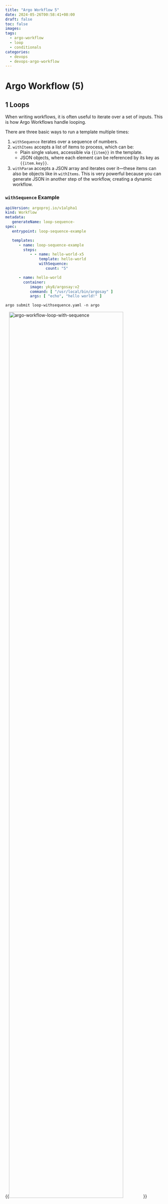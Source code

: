 ```yaml
---
title: "Argo Workflow 5"
date: 2024-05-26T00:58:41+08:00
draft: false
toc: false
images:
tags:
  - argo-workflow
  - loop
  - conditionals
categories:
  - devops
  - devops-argo-workflow
---
```


# Argo Workflow (5)

## 1 Loops

When writing workflows, it is often useful to iterate over a set of inputs. This is how Argo Workflows handle looping.

There are three basic ways to run a template multiple times:

1. `withSequence` iterates over a sequence of numbers.
2. `withItems` accepts a list of items to process, which can be:
    - Plain single values, accessible via `{{item}}` in the template.
    - JSON objects, where each element can be referenced by its key as `{{item.key}}`.
3. `withParam` accepts a JSON array and iterates over it—these items can also be objects like in `withItems`. This is very powerful because you can generate JSON in another step of the workflow, creating a dynamic workflow.

### `withSequence` Example

```yaml
apiVersion: argoproj.io/v1alpha1
kind: Workflow
metadata:
   generateName: loop-sequence-
spec:
   entrypoint: loop-sequence-example

   templates:
      - name: loop-sequence-example
        steps:
           - - name: hello-world-x5
               template: hello-world
               withSequence:
                  count: "5"

      - name: hello-world
        container:
           image: yky8/argosay:v2
           command: [ "/usr/local/bin/argosay" ]
           args: [ "echo", "hello world!" ]
```
```shell
argo submit loop-withsequence.yaml -n argo
```
{{<image src="/images/argo-workflow-loop-with-sequence.png" alt="argo-workflow-loop-with-sequence" position="center" style="border-radius: 0px; width: 85%;" >}}

```text
Name:                loop-sequence-h5hzj
Namespace:           argo
ServiceAccount:      unset (will run with the default ServiceAccount)
Status:              Succeeded
Conditions:
 PodRunning          False
 Completed           True
Created:             Sun May 26 11:23:07 +0800 (10 seconds ago)
Started:             Sun May 26 11:23:07 +0800 (10 seconds ago)
Finished:            Sun May 26 11:23:17 +0800 (now)
Duration:            10 seconds
Progress:            5/5
ResourcesDuration:   11s*(100Mi memory),0s*(1 cpu)

STEP                        TEMPLATE               PODNAME                                     DURATION  MESSAGE
 ✔ loop-sequence-h5hzj      loop-sequence-example
 └─┬─✔ hello-world-x5(0:0)  hello-world            loop-sequence-h5hzj-hello-world-4274112881  4s
   ├─✔ hello-world-x5(1:1)  hello-world            loop-sequence-h5hzj-hello-world-276427469   4s
   ├─✔ hello-world-x5(2:2)  hello-world            loop-sequence-h5hzj-hello-world-634880841   4s
   ├─✔ hello-world-x5(3:3)  hello-world            loop-sequence-h5hzj-hello-world-2194008477  4s
   └─✔ hello-world-x5(4:4)  hello-world            loop-sequence-h5hzj-hello-world-2552461849  4s
```

### `withItems` Basic Example

This example uses `withItems` to loop over a list of items, replacing a string for each instantiated template.

```yaml
apiVersion: argoproj.io/v1alpha1
kind: Workflow
metadata:
  generateName: loops-
spec:
  entrypoint: loop-example
  templates:
  - name: loop-example
    steps:
    - - name: print-message
        template: argosay
        arguments:
          parameters:
          - name: message
            value: "{{item}}"
        withItems:
        - hello world
        - goodbye world

  - name: argosay
    inputs:
      parameters:
      - name: message
    container:
      image: yky8/argosay:v2
      command: [ "/usr/local/bin/argosay" ]
      args: ["echo", "{{inputs.parameters.message}}"]
```
```shell
argo submit loop-withitems-basic.yaml -n argo
```
{{<image src="/images/argo-workflow-loop-with-items.png" alt="argo-workflow-loop-with-items" position="center" style="border-radius: 0px; width: 60%;" >}}

### `withItems` JSON Object Example

```yaml
apiVersion: argoproj.io/v1alpha1
kind: Workflow
metadata:
  generateName: loops-maps-
spec:
  entrypoint: loop-map-example
  templates:
  - name: loop-map-example
    steps:
    - - name: test-linux
        template: cat-os-release
        arguments:
          parameters:
          - name: image
            value: "{{item.image}}"
          - name: tag
            value: "{{item.tag}}"
        withItems:
        - { image: 'debian', tag: '9.1' }
        - { image: 'debian', tag: '8.9' }
        - { image: 'alpine', tag: '3.6' }
        - { image: 'ubuntu', tag: '17.10' }

  - name: cat-os-release
    inputs:
      parameters:
      - name: image
      - name: tag
    container:
      image: "{{inputs.parameters.image}}:{{inputs.parameters.tag}}"
      command: [cat]
      args: [/etc/os-release]
```
```shell
argo submit loop-withitems-json.yaml -n argo
```
```text
Name:                loops-maps-dfkdd
Namespace:           argo
ServiceAccount:      unset (will run with the default ServiceAccount)
Status:              Succeeded
Conditions:
 PodRunning          False
 Completed           True
Created:             Sun May 26 14:01:38 +0800 (1 minute ago)
Started:             Sun May 26 14:01:38 +0800 (1 minute ago)
Finished:            Sun May 26 14:03:06 +0800 (now)
Duration:            1 minute 28 seconds
Progress:            4/4
ResourcesDuration:   0s*(1 cpu),2m13s*(100Mi memory)

STEP                                         TEMPLATE          PODNAME                                     DURATION  MESSAGE
 ✔ loops-maps-dfkdd                          loop-map-example
 └─┬─✔ test-linux(0:image:debian,tag:9.1)    cat-os-release    loops-maps-dfkdd-cat-os-release-1435759788  1m
   ├─✔ test-linux(1:image:debian,tag:8.9)    cat-os-release    loops-maps-dfkdd-cat-os-release-3975793734  1m
   ├─✔ test-linux(2:image:alpine,tag:3.6)    cat-os-release    loops-maps-dfkdd-cat-os-release-3565729669  12s
   └─✔ test-linux(3:image:ubuntu,tag:17.10)  cat-os-release    loops-maps-dfkdd-cat-os-release-1306728920  43s
```

### `withParam` Example

To avoid hardcoding, you can use parameters to pass a JSON array and use `withParam` to iterate over it.

```yaml
apiVersion: argoproj.io/v1alpha1
kind: Workflow
metadata:
  generateName: loops-param-arg-
spec:
  entrypoint: loop-param-arg-example
  arguments:
    parameters:
    - name: os-list
      value: |
        [
          { "image": "debian", "tag": "9.1" },
          { "image": "debian", "tag": "8.9" },
          { "image": "alpine", "tag": "3.6" },
          { "image": "ubuntu", "tag": "17.10" }
        ]

  templates:
  - name: loop-param-arg-example
    inputs:
      parameters:
      - name: os-list
    steps:
    - - name: test-linux
        template: cat-os-release
        arguments:
          parameters:
          - name: image
            value: "{{item.image}}"
          - name: tag
            value: "{{item.tag}}"
        withParam: "{{inputs.parameters.os-list}}"

  - name: cat-os-release
    inputs:
      parameters:
      - name: image
      - name: tag
    container:
      image: "{{inputs.parameters.image}}:{{inputs.parameters.tag}}"
      command: [cat]
      args: [/etc/os-release]
```

### `withParam` Data Passing Example

`withParam` can also be used to pass data between steps. In this example, we use the output of one step as the input for another.

```yaml
apiVersion: argoproj.io/v1alpha1
kind: Workflow
metadata:
  generate

Name: loops-param-result-
spec:
  entrypoint: loop-param-result-example
  templates:
  - name: loop-param-result-example
    steps:
    - - name: generate
        template: gen-number-list
    - - name: sleep
        template: sleep-n-sec
        arguments:
          parameters:
          - name: seconds
            value: "{{item}}"
        withParam: "{{steps.generate.outputs.result}}"

  - name: gen-number-list
    script:
      image: python:alpine3.6
      command: [python]
      source: |
        import json
        import sys
        json.dump([i for i in range(20, 31)], sys.stdout)

  - name: sleep-n-sec
    inputs:
      parameters:
      - name: seconds
    container:
      image: alpine:latest
      command: [sh, -c]
      args: ["echo sleeping for {{inputs.parameters.seconds}} seconds; sleep {{inputs.parameters.seconds}}; echo done"]
```
```shell
argo submit loop-withparam-advance.yaml -n argo
```
```text
STEP                         TEMPLATE                   PODNAME                                              DURATION  MESSAGE
 ✔ loops-param-result-tlqk6  loop-param-result-example
 ├───✔ generate              gen-number-list            loops-param-result-tlqk6-gen-number-list-2820570766  3s
 └─┬─✔ sleep(0:20)           sleep-n-sec                loops-param-result-tlqk6-sleep-n-sec-2838083538      29s
   ├─✔ sleep(1:21)           sleep-n-sec                loops-param-result-tlqk6-sleep-n-sec-1673755972      27s
   ├─✔ sleep(2:22)           sleep-n-sec                loops-param-result-tlqk6-sleep-n-sec-1057415402      1m
   ├─✔ sleep(3:23)           sleep-n-sec                loops-param-result-tlqk6-sleep-n-sec-3164894936      39s
   ├─✔ sleep(4:24)           sleep-n-sec                loops-param-result-tlqk6-sleep-n-sec-478396042       57s
   ├─✔ sleep(5:25)           sleep-n-sec                loops-param-result-tlqk6-sleep-n-sec-1092769612      1m
   ├─✔ sleep(6:26)           sleep-n-sec                loops-param-result-tlqk6-sleep-n-sec-3524356130      48s
   ├─✔ sleep(7:27)           sleep-n-sec                loops-param-result-tlqk6-sleep-n-sec-803927512       41s
   ├─✔ sleep(8:28)           sleep-n-sec                loops-param-result-tlqk6-sleep-n-sec-1975034882      57s
   ├─✔ sleep(9:29)           sleep-n-sec                loops-param-result-tlqk6-sleep-n-sec-1202660980      49s
   └─✔ sleep(10:30)          sleep-n-sec                loops-param-result-tlqk6-sleep-n-sec-291803978       56s
```

### Accessing Aggregated Results of a Loop

Once the loop is complete, you can access the outputs of all iterations as a JSON array. The following example shows how to read it.

Note: The output of each iteration must be valid JSON.

```yaml
apiVersion: argoproj.io/v1alpha1
kind: WorkflowTemplate
metadata:
  name: loop-test
spec:
  entrypoint: main
  templates:
  - name: main
    steps:
    - - name: execute-parallel-steps
        template: print-json-entry
        arguments:
          parameters:
          - name: index
            value: '{{item}}'
        withParam: '[1, 2, 3]'
    - - name: call-access-aggregate-output
        template: access-aggregate-output
        arguments:
          parameters:
          - name: aggregate-results
            value: '{{steps.execute-parallel-steps.outputs.result}}'
  - name: print-json-entry
    inputs:
      parameters:
      - name: index
    script:
      image: alpine:latest
      command: [sh]
      source: |
        cat <<EOF
        {
        "input": "{{inputs.parameters.index}}",
        "transformed-input": "{{inputs.parameters.index}}.jpeg"
        }
        EOF
  - name: access-aggregate-output
    inputs:
      parameters:
      - name: aggregate-results
        value: 'no-value'
    script:
      image: alpine:latest
      command: [sh]
      source: |
        echo 'inputs.parameters.aggregate-results: "{{inputs.parameters.aggregate-results}}"'
```
```shell
argo submit loop-withparam-aggr-result.yaml -n argo
```
{{<image src="/images/argo-workflow-loop-withparam-aggr-result.png" alt="argo-workflow-loop-withparam-aggr-result" position="center" style="border-radius: 0px; width: 60%;" >}}

The last step of the above workflow should have the following output: inputs.parameters.aggregate-results: "[{"input":"1","transformed-input":"1.jpeg"},{"input":"2","transformed-input":"2.jpeg"},{"input":"3","transformed-input":"3.jpeg"}]"